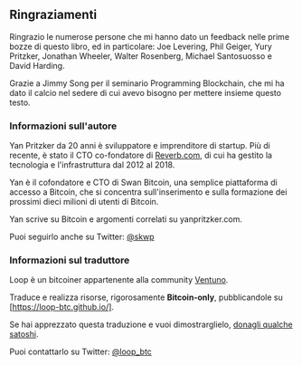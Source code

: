 ## Ringraziamenti

Ringrazio le numerose persone che mi hanno dato un feedback nelle prime bozze di questo libro, ed in particolare: Joe Levering, Phil Geiger, Yury Pritzker, Jonathan Wheeler, Walter Rosenberg, Michael Santosuosso e David Harding.

Grazie a Jimmy Song per il seminario Programming Blockchain, che mi ha dato il calcio nel sedere di cui avevo bisogno per mettere insieme questo testo.

### Informazioni sull'autore

Yan Pritzker da 20 anni è sviluppatore e imprenditore di startup. Più di recente, è stato il CTO co-fondatore di [Reverb.com](http://Reverb.com), di cui ha gestito la tecnologia e l'infrastruttura dal 2012 al 2018.

Yan è il cofondatore e CTO di Swan Bitcoin, una semplice piattaforma di accesso a Bitcoin, che si concentra sull'inserimento e sulla formazione dei prossimi dieci milioni di utenti di Bitcoin.

Yan scrive su Bitcoin e argomenti correlati su yanpritzker.com.

Puoi seguirlo anche su Twitter: [ \@skwp](https://twitter.com/skwp)

### Informazioni sul traduttore

Loop è un bitcoiner appartenente alla community [Ventuno](https://ventuno.space).

Traduce e realizza risorse, rigorosamente **Bitcoin-only**, pubblicandole su [https://loop-btc.github.io/].

Se hai apprezzato questa traduzione e vuoi dimostrarglielo, [donagli qualche satoshi](https://getalby.com/p/loop).

Puoi contattarlo su Twitter: [ \@loop_btc](https://twitter.com/loop_btc)
